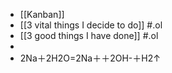 - [[Kanban]]
- [[3 vital things I decide to do]] #.ol
- [[3 good things I have done]] #.ol
-
- 2Na＋2H2O=2Na＋＋2OH-＋H2↑